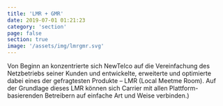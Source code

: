 ```yaml
---
title: 'LMR + GMR'
date: 2019-07-01 01:21:23
category: 'section'
page: false
section: true
image: '/assets/img/lmrgmr.svg'
---
```


Von Beginn an konzentrierte sich NewTelco auf die Vereinfachung des Netzbetriebs seiner Kunden und entwickelte, erweiterte und optimierte dabei eines der gefragtesten Produkte – LMR (Local Meetme Room). Auf der Grundlage dieses LMR können sich Carrier mit allen Plattform-basierenden Betreibern auf einfache Art und Weise verbinden.)

